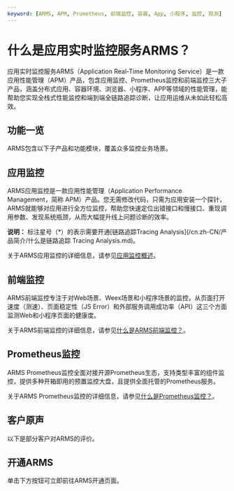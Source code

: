 ```yaml
---
keyword: [ARMS, APM, Prometheus, 前端监控, 容器, App, 小程序, 监控, 观测]
---
```


# 什么是应用实时监控服务ARMS？

应用实时监控服务ARMS（Application Real-Time Monitoring Service）是一款应用性能管理（APM）产品，包含应用监控、Prometheus监控和前端监控三大子产品，涵盖分布式应用、容器环境、浏览器、小程序、APP等领域的性能管理，能帮助您实现全栈式性能监控和端到端全链路追踪诊断，让应用运维从未如此轻松高效。

## 功能一览

ARMS包含以下子产品和功能模块，覆盖众多监控业务场景。

## 应用监控

ARMS应用监控是一款应用性能管理（Application Performance Management，简称 APM）产品。您无需修改代码，只需为应用安装一个探针，ARMS就能够对应用进行全方位监控，帮助您快速定位出错接口和慢接口、重现调用参数、发现系统瓶颈，从而大幅提升线上问题诊断的效率。

**说明：** 标注星号（\*）的表示需要开通[链路追踪Tracing Analysis](/cn.zh-CN/产品简介/什么是链路追踪 Tracing Analysis.md)。

关于ARMS应用监控的详细信息，请参见[应用监控概述](/cn.zh-CN/应用监控/应用监控概述.md)。

## 前端监控

ARMS前端监控专注于对Web场景、Weex场景和小程序场景的监控，从页面打开速度（测速）、页面稳定性（JS Error）和外部服务调用成功率（API）这三个方面监测Web和小程序页面的健康度。

关于ARMS前端监控的详细信息，请参见[什么是ARMS前端监控？](/cn.zh-CN/前端监控/什么是ARMS前端监控？.md)。

## Prometheus监控

ARMS Prometheus监控全面对接开源Prometheus生态，支持类型丰富的组件监控，提供多种开箱即用的预置监控大盘，且提供全面托管的Prometheus服务。

关于ARMS Prometheus监控的详细信息，请参见[什么是Prometheus监控？]()。

## 客户原声

以下是部分客户对ARMS的评价。

## 开通ARMS

单击下方按钮可立即前往ARMS开通页面。



